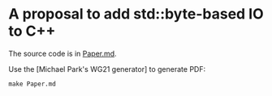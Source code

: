 # A proposal to add std::byte-based IO to C++

The source code is in [Paper.md](Paper.md).

Use the [Michael Park's WG21 generator] to generate PDF:

```
make Paper.md
```
